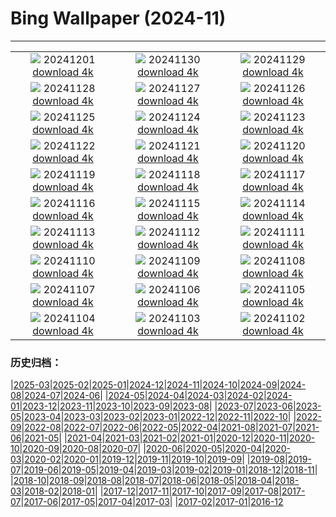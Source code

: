 # Bing Wallpaper (2024-11)
**************
| | | |
| :----: | :----: | :----: |
| ![](https://www.bing.com/th?id=OHR.MercatiDiNataleBolzano_IT-IT2256905385_1920x1080.jpg) 20241201 [download 4k](https://www.bing.com/th?id=OHR.MercatiDiNataleBolzano_IT-IT2256905385_UHD.jpg) | ![](https://www.bing.com/th?id=OHR.KilchurnAutumn_IT-IT2035726634_1920x1080.jpg) 20241130 [download 4k](https://www.bing.com/th?id=OHR.KilchurnAutumn_IT-IT2035726634_UHD.jpg) | ![](https://www.bing.com/th?id=OHR.MtStMichel_IT-IT5961115578_1920x1080.jpg) 20241129 [download 4k](https://www.bing.com/th?id=OHR.MtStMichel_IT-IT5961115578_UHD.jpg) |
| ![](https://www.bing.com/th?id=OHR.AssiniboineTS_IT-IT8882599718_1920x1080.jpg) 20241128 [download 4k](https://www.bing.com/th?id=OHR.AssiniboineTS_IT-IT8882599718_UHD.jpg) | ![](https://www.bing.com/th?id=OHR.SemoisRiver_IT-IT8667394728_1920x1080.jpg) 20241127 [download 4k](https://www.bing.com/th?id=OHR.SemoisRiver_IT-IT8667394728_UHD.jpg) | ![](https://www.bing.com/th?id=OHR.TrulliGrove_IT-IT8430253171_1920x1080.jpg) 20241126 [download 4k](https://www.bing.com/th?id=OHR.TrulliGrove_IT-IT8430253171_UHD.jpg) |
| ![](https://www.bing.com/th?id=OHR.CowsInAlpineValley_IT-IT8150386866_1920x1080.jpg) 20241125 [download 4k](https://www.bing.com/th?id=OHR.CowsInAlpineValley_IT-IT8150386866_UHD.jpg) | ![](https://www.bing.com/th?id=OHR.SonomaCoast_IT-IT7979490899_1920x1080.jpg) 20241124 [download 4k](https://www.bing.com/th?id=OHR.SonomaCoast_IT-IT7979490899_UHD.jpg) | ![](https://www.bing.com/th?id=OHR.FibonacciAloe_IT-IT7618166733_1920x1080.jpg) 20241123 [download 4k](https://www.bing.com/th?id=OHR.FibonacciAloe_IT-IT7618166733_UHD.jpg) |
| ![](https://www.bing.com/th?id=OHR.ZafraCastle_IT-IT7473974060_1920x1080.jpg) 20241122 [download 4k](https://www.bing.com/th?id=OHR.ZafraCastle_IT-IT7473974060_UHD.jpg) | ![](https://www.bing.com/th?id=OHR.NationalTreeDay_IT-IT7236455581_1920x1080.jpg) 20241121 [download 4k](https://www.bing.com/th?id=OHR.NationalTreeDay_IT-IT7236455581_UHD.jpg) | ![](https://www.bing.com/th?id=OHR.BeyondSaype_IT-IT7130879307_1920x1080.jpg) 20241120 [download 4k](https://www.bing.com/th?id=OHR.BeyondSaype_IT-IT7130879307_UHD.jpg) |
| ![](https://www.bing.com/th?id=OHR.TasmansArch_IT-IT6908661148_1920x1080.jpg) 20241119 [download 4k](https://www.bing.com/th?id=OHR.TasmansArch_IT-IT6908661148_UHD.jpg) | ![](https://www.bing.com/th?id=OHR.PorthcawlLighthouse_IT-IT6522253839_1920x1080.jpg) 20241118 [download 4k](https://www.bing.com/th?id=OHR.PorthcawlLighthouse_IT-IT6522253839_UHD.jpg) | ![](https://www.bing.com/th?id=OHR.RedStag_IT-IT8661593020_1920x1080.jpg) 20241117 [download 4k](https://www.bing.com/th?id=OHR.RedStag_IT-IT8661593020_UHD.jpg) |
| ![](https://www.bing.com/th?id=OHR.FrieslandNetherlands_IT-IT6096912016_1920x1080.jpg) 20241116 [download 4k](https://www.bing.com/th?id=OHR.FrieslandNetherlands_IT-IT6096912016_UHD.jpg) | ![](https://www.bing.com/th?id=OHR.YiPengLanterns_IT-IT3348534532_1920x1080.jpg) 20241115 [download 4k](https://www.bing.com/th?id=OHR.YiPengLanterns_IT-IT3348534532_UHD.jpg) | ![](https://www.bing.com/th?id=OHR.ManarolaItaly_IT-IT6200614457_1920x1080.jpg) 20241114 [download 4k](https://www.bing.com/th?id=OHR.ManarolaItaly_IT-IT6200614457_UHD.jpg) |
| ![](https://www.bing.com/th?id=OHR.KelpForest_IT-IT5815466592_1920x1080.jpg) 20241113 [download 4k](https://www.bing.com/th?id=OHR.KelpForest_IT-IT5815466592_UHD.jpg) | ![](https://www.bing.com/th?id=OHR.CoveArch_IT-IT5409061813_1920x1080.jpg) 20241112 [download 4k](https://www.bing.com/th?id=OHR.CoveArch_IT-IT5409061813_UHD.jpg) | ![](https://www.bing.com/th?id=OHR.Banff24_IT-IT4414822450_1920x1080.jpg) 20241111 [download 4k](https://www.bing.com/th?id=OHR.Banff24_IT-IT4414822450_UHD.jpg) |
| ![](https://www.bing.com/th?id=OHR.YucatanFlamingos_IT-IT6590871746_1920x1080.jpg) 20241110 [download 4k](https://www.bing.com/th?id=OHR.YucatanFlamingos_IT-IT6590871746_UHD.jpg) | ![](https://www.bing.com/th?id=OHR.MoroccoMilkyWay_IT-IT3578962903_1920x1080.jpg) 20241109 [download 4k](https://www.bing.com/th?id=OHR.MoroccoMilkyWay_IT-IT3578962903_UHD.jpg) | ![](https://www.bing.com/th?id=OHR.TrentinoAltoBolzanoMerano_IT-IT4259043530_1920x1080.jpg) 20241108 [download 4k](https://www.bing.com/th?id=OHR.TrentinoAltoBolzanoMerano_IT-IT4259043530_UHD.jpg) |
| ![](https://www.bing.com/th?id=OHR.CanadaWolves_IT-IT3917855917_1920x1080.jpg) 20241107 [download 4k](https://www.bing.com/th?id=OHR.CanadaWolves_IT-IT3917855917_UHD.jpg) | ![](https://www.bing.com/th?id=OHR.ShiShiBeach_IT-IT3649802386_1920x1080.jpg) 20241106 [download 4k](https://www.bing.com/th?id=OHR.ShiShiBeach_IT-IT3649802386_UHD.jpg) | ![](https://www.bing.com/th?id=OHR.LencoisMaranhao_IT-IT2693599851_1920x1080.jpg) 20241105 [download 4k](https://www.bing.com/th?id=OHR.LencoisMaranhao_IT-IT2693599851_UHD.jpg) |
| ![](https://www.bing.com/th?id=OHR.NationalUnityDayIT_IT-IT9698106067_1920x1080.jpg) 20241104 [download 4k](https://www.bing.com/th?id=OHR.NationalUnityDayIT_IT-IT9698106067_UHD.jpg) | ![](https://www.bing.com/th?id=OHR.YucatanBiosphere_IT-IT6604296714_1920x1080.jpg) 20241103 [download 4k](https://www.bing.com/th?id=OHR.YucatanBiosphere_IT-IT6604296714_UHD.jpg) | ![](https://www.bing.com/th?id=OHR.BisonYellowstone_IT-IT5583560788_1920x1080.jpg) 20241102 [download 4k](https://www.bing.com/th?id=OHR.BisonYellowstone_IT-IT5583560788_UHD.jpg) |

### 历史归档：

|[2025-03](/../2025-03/2025-03.md)|[2025-02](/../2025-02/2025-02.md)|[2025-01](/../2025-01/2025-01.md)|[2024-12](/../2024-12/2024-12.md)|[2024-11](/2024-11.md)|[2024-10](/../2024-10/2024-10.md)|[2024-09](/../2024-09/2024-09.md)|[2024-08](/../2024-08/2024-08.md)|[2024-07](/../2024-07/2024-07.md)|[2024-06](/../2024-06/2024-06.md)|
|[2024-05](/../2024-05/2024-05.md)|[2024-04](/../2024-04/2024-04.md)|[2024-03](/../2024-03/2024-03.md)|[2024-02](/../2024-02/2024-02.md)|[2024-01](/../2024-01/2024-01.md)|[2023-12](/../2023-12/2023-12.md)|[2023-11](/../2023-11/2023-11.md)|[2023-10](/../2023-10/2023-10.md)|[2023-09](/../2023-09/2023-09.md)|[2023-08](/../2023-08/2023-08.md)|
|[2023-07](/../2023-07/2023-07.md)|[2023-06](/../2023-06/2023-06.md)|[2023-05](/../2023-05/2023-05.md)|[2023-04](/../2023-04/2023-04.md)|[2023-03](/../2023-03/2023-03.md)|[2023-02](/../2023-02/2023-02.md)|[2023-01](/../2023-01/2023-01.md)|[2022-12](/../2022-12/2022-12.md)|[2022-11](/../2022-11/2022-11.md)|[2022-10](/../2022-10/2022-10.md)|
|[2022-09](/../2022-09/2022-09.md)|[2022-08](/../2022-08/2022-08.md)|[2022-07](/../2022-07/2022-07.md)|[2022-06](/../2022-06/2022-06.md)|[2022-05](/../2022-05/2022-05.md)|[2022-04](/../2022-04/2022-04.md)|[2021-08](/../2021-08/2021-08.md)|[2021-07](/../2021-07/2021-07.md)|[2021-06](/../2021-06/2021-06.md)|[2021-05](/../2021-05/2021-05.md)|
|[2021-04](/../2021-04/2021-04.md)|[2021-03](/../2021-03/2021-03.md)|[2021-02](/../2021-02/2021-02.md)|[2021-01](/../2021-01/2021-01.md)|[2020-12](/../2020-12/2020-12.md)|[2020-11](/../2020-11/2020-11.md)|[2020-10](/../2020-10/2020-10.md)|[2020-09](/../2020-09/2020-09.md)|[2020-08](/../2020-08/2020-08.md)|[2020-07](/../2020-07/2020-07.md)|
|[2020-06](/../2020-06/2020-06.md)|[2020-05](/../2020-05/2020-05.md)|[2020-04](/../2020-04/2020-04.md)|[2020-03](/../2020-03/2020-03.md)|[2020-02](/../2020-02/2020-02.md)|[2020-01](/../2020-01/2020-01.md)|[2019-12](/../2019-12/2019-12.md)|[2019-11](/../2019-11/2019-11.md)|[2019-10](/../2019-10/2019-10.md)|[2019-09](/../2019-09/2019-09.md)|
|[2019-08](/../2019-08/2019-08.md)|[2019-07](/../2019-07/2019-07.md)|[2019-06](/../2019-06/2019-06.md)|[2019-05](/../2019-05/2019-05.md)|[2019-04](/../2019-04/2019-04.md)|[2019-03](/../2019-03/2019-03.md)|[2019-02](/../2019-02/2019-02.md)|[2019-01](/../2019-01/2019-01.md)|[2018-12](/../2018-12/2018-12.md)|[2018-11](/../2018-11/2018-11.md)|
|[2018-10](/../2018-10/2018-10.md)|[2018-09](/../2018-09/2018-09.md)|[2018-08](/../2018-08/2018-08.md)|[2018-07](/../2018-07/2018-07.md)|[2018-06](/../2018-06/2018-06.md)|[2018-05](/../2018-05/2018-05.md)|[2018-04](/../2018-04/2018-04.md)|[2018-03](/../2018-03/2018-03.md)|[2018-02](/../2018-02/2018-02.md)|[2018-01](/../2018-01/2018-01.md)|
|[2017-12](/../2017-12/2017-12.md)|[2017-11](/../2017-11/2017-11.md)|[2017-10](/../2017-10/2017-10.md)|[2017-09](/../2017-09/2017-09.md)|[2017-08](/../2017-08/2017-08.md)|[2017-07](/../2017-07/2017-07.md)|[2017-06](/../2017-06/2017-06.md)|[2017-05](/../2017-05/2017-05.md)|[2017-04](/../2017-04/2017-04.md)|[2017-03](/../2017-03/2017-03.md)|
|[2017-02](/../2017-02/2017-02.md)|[2017-01](/../2017-01/2017-01.md)|[2016-12](/../2016-12/2016-12.md)